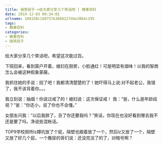 ```yaml
---
title: 搞笑段子->给大家分享几个笑话吧 | 糗事百科
date: 2019-12-03 06:34:02
urlname: 109330c160757b30b022fd4e3064c195
tags: 
- 糗事百科
categories:
- 糗事百科
- 搞笑段子
---
```

给大家分享几个笑话吧，希望这次能过百。

下班回来，看到窗户开着，媳妇在厨房，小脸通红！可是明显有烟味！以我的智商怎么会被这种假象蒙蔽。

我抓住她的手说：招了吧！我都清清楚楚的了！她吓得马上说:对不起老公，我错了，我不该背着你。。。

我立刻说：抽烟！你说过戒了的！媳妇说：这次保证戒！ 我：“爸，什么是年龄歧视？”爸：“你还小，说了你也不会懂。”

女朋友问我：“以后我胖了，丑了你还要我吗？”笑话，你现在也没好看到哪去我不还是要了吗，净说些混帐话。

TOP9学校厕所lz蹲坑放了个屁，隔壁也跟着放了一个，然后lz又放了一个，隔壁又放了好几个屁，一个撒尿的哥们说：还没完没了的了，对暗号啊？


